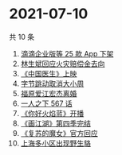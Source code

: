 # 2021-07-10

共 10 条

<!-- BEGIN -->
<!-- 最后更新时间 Sat Jul 10 2021 10:18:20 GMT+0800 (China Standard Time) -->

1. [滴滴企业版等 25 款 App 下架](https://www.zhihu.com/search?q=滴滴)
2. [林生斌回应火灾赔偿金去向](https://www.zhihu.com/search?q=林生斌)
3. [《中国医生》上映](https://www.zhihu.com/search?q=中国医生)
4. [字节跳动取消大小周](https://www.zhihu.com/search?q=字节跳动)
5. [福原爱江宏杰离婚](https://www.zhihu.com/search?q=福原爱)
6. [一人之下 567 话](https://www.zhihu.com/search?q=一人之下)
7. [《你好火焰蓝》开播](https://www.zhihu.com/search?q=你好火焰蓝)
8. [《画江湖》第四季完结](https://www.zhihu.com/search?q=画江湖之不良人)
9. [《复苏的魔女》官方回应](https://www.zhihu.com/search?q=复苏的魔女)
10. [上海多小区出现野生貉](https://www.zhihu.com/search?q=野生貉)

<!-- END -->
